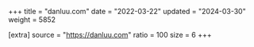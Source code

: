 +++
title = "danluu.com"
date = "2022-03-22"
updated = "2024-03-30"
weight = 5852

[extra]
source = "https://danluu.com"
ratio = 100
size = 6
+++
